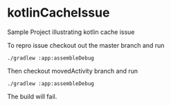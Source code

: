 # kotlinCacheIssue
Sample Project illustrating kotlin cache issue

To repro issue checkout out the master branch and run
```
./gradlew :app:assembleDebug
```
Then checkout movedActivity branch and run
```
./gradlew :app:assembleDebug
```
The build will fail.

